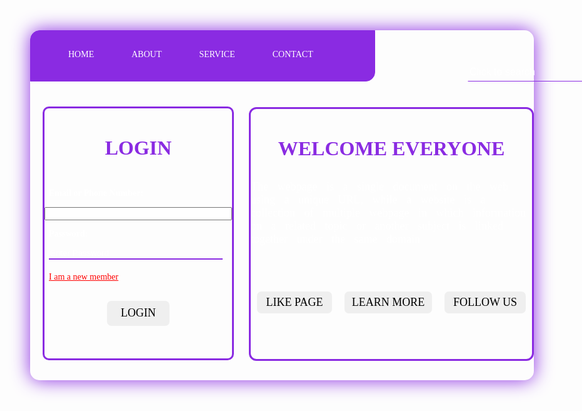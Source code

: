 <html lang="en">
<head>
    <meta charset="UTF-8">
    <meta http-equiv="X-UA-Compatible" content="IE=edge">
    <meta name="viewport" content="width=device-width, initial-scale=1.0">
<style>
    .bod{background-image: url("LOG.jpg");
    display: flex;
    background-position: center;
    background-size: cover;
    width:100%;
    height: 100vh;
    align-items: center;
    justify-content: center;
    font-family: cursive;
}
div.be{width: 980px;
    height: 560px;
    border-radius: 15px;
    box-shadow:0 0 30px blueviolet;
    background:radial-gradient(blueviolet);
    backdrop-filter: blur(3px);
}
div.st{display: flex;
    flex-direction: row;
    color: white;
    margin-left: 0px;
    width: 550px;
    height: 80px;
    border-radius: 15px 0 15px 0;
    background-color: blueviolet;
    border: 1px solid blueviolet;
}
.hom{
    margin-left: 60PX;
    margin-top: 30px;
    transition: ease-in-out 0.5s;
}
.hom:hover{
    color: rgba(0, 0, 0, 0.781);
}
.sea{border: none;
    background-color: transparent;
    position: relative;
    left: 700px;
    top: -30px;
    outline: none;
    height: 30px;
    width: 250px;
    border-bottom: 1px solid blueviolet;
    border-right: 1px solid transparent;
    border-left: 1px solid transparent;
    border-top: 1px solid transparent;
}
.sea:hover{border-bottom-color:white;
}
.sea::placeholder{
    color: white;
    font-size: larger;
}
.lo{display: flex;
    flex-direction: column;
    border: 3px solid blueviolet;
    width: 300px;
    margin-left: 20px;
    margin-top: 10px;
    height: 400px; 
    border-radius: 10px;
    transition: ease-in-out 0.3s;
}
.lo:hover{
    border-color: white;
}
.og{display: flex;
    color: blueviolet;
    justify-content: center;
    font-size: xx-large;
}

.ph{border: none;
    color: white;
    background-color: transparent;
    border-bottom: 2px solid blueviolet;
    margin-left: 7px;
    margin-right: 15px;
    outline: none;
}
.ph::placeholder{
    color: white;
    font: size 20px;;
}
.em{margin-left: 7px;
    color: white;
}
.ph:hover{
    border-color: white;
}
.ss{border: none;
    color: white;
    background-color: transparent;
    border-bottom: 2px solid blueviolet;
    margin-left: 7px;
    margin-right: 15px;
    outline: none;
}
.ss::placeholder{
    color: white;
    font: size 20px;;
}
.pa{margin-left: 7px;
    color: white;
}
.ss:hover{
    border-color: white;
}
.fo{color: red;
    margin-left: 7px;
    margin-top: 20px;
    width: 170px;
    transition: ease-in-out 0.3s;
}
.fo:hover{
    color: green;
}
.gi{width: 100px;
    display: flex;
    justify-content: center;
    align-items: center;
    margin-top: 30px;
    height: 40px;
    border: none;
    border-radius: 7px;
    margin-left: 100px;
    font-family: cursive;
    font-size: large;
}
.gi:hover{color: white;
    background-color: blueviolet;
}
.wel{width: 450px;
    height: 400px;
    border: 3px solid blueviolet;
    border-radius: 12px;
    margin-top: -405px;
    margin-left: 350px;
}
.wel:hover{
    border-color: white;
}
.el{display: flex;
    color: blueviolet;
    justify-content: center;
    font-size: xx-large;
}
.br{word-spacing: 10px;
    font-size: large;
    color: white;
}
.spa{display: flex;
justify-content: space-between;
margin-left: 10px;
margin-right: 10px;
}
.li{width: 120px;
    display: flex;
    justify-content: center;
    align-items: center;
    margin-top: 55px;
    height: 35px;
    border: none;
    border-radius: 7px;
    font-family: cursive;
    font-size: large;
}
.lt{width: 140px;
    display: flex;
    justify-content: center;
    align-items: center;
    margin-top: 55px;
    height: 35px;
    border: none;
    border-radius: 7px;
    font-family: cursive;
    font-size: large;
}
.ly{width: 130px;
    display: flex;
    justify-content: center;
    align-items: center;
    margin-top: 55px;
    height: 35px;
    border: none;
    border-radius: 7px;
    font-family: cursive;
    font-size: large;
}
.li:hover{color: white;
    background-color: blueviolet;
}
.lt:hover{color: white;
    background-color: blueviolet;
}
.ly:hover{color: white;
    background-color: blueviolet;
}



div.ba{width: 750px;
    height: 560px;
    display: flex;
    justify-content: center;
    flex-direction: column;
    border-radius: 15px;
    box-shadow:0 0 30px blueviolet;
    background:radial-gradient(blueviolet);
    backdrop-filter: blur(3px);
}
div.ov{display: flex;
    width: 200px;
    flex-direction: column;
    justify-content: center;
    margin-left: 130px;
    color: blueviolet;
    margin-top: -50px;
}
.las{display: flex;
    justify-content: stretch;
    margin-top: -18px;
    width: 500px;
    height: 25px;
    background-color: transparent;
    border-bottom: 1px solid blueviolet;
    border-top: none;
    color: #fff;
    border-left: none;
    border-right: none;
    outline: none;
}
.las:hover{border-bottom-color: #fff;
}
.las::placeholder{color: white;
    font-size: 15px;
}
    .tt{display: flex;
        justify-content: center;
        align-items: center;
        width: 700px;
        margin-left: 25px;
        margin-top: 30px;
        height: 40px;
        border: none;
        border-radius: 10px;
        font-size: x-large;
        font-weight: 500px;
        font-family: cursive;
    }
    .tt:hover{color: white;
        background-color: blueviolet;
    }
    .gh{display: flex;
        justify-content: center;
        position: relative;
        top: -30px;
        color: blueviolet;
        text-decoration: underline;
    }
    .gin{position: relative;
        top: -20px;
    }
</style>
    <title>ABIMBOLA LOGIN PAGE</title>
</head>
<body class="bod">  
    <div class="be">
        <div class="st">
        <p class="hom">HOME</p>
        <p class="hom">ABOUT</p>
        <p class="hom">SERVICE</p>
        <p class="hom">CONTACT</p>
        </div> 
        <a href="https://www.google.com.ng/webhp?tab=rw"><input class="sea" type="search" placeholder="Click to search"></a>
        <div class="lo">
            <h3 class="og">LOGIN</h3>
            <p class="em"><b>Email or Phone Number:</b></p>
            <input class="ph" type="text" placeholder="Enter Email or Phone Number">
            <p class="pa"><b>Password:</b></p>
            <input class="ss" type="password" placeholder="Enter Password">
            <a class="fo" href="SIGN UP.html">I am a new member</a>
            <button class="gi">LOGIN</button>
        </div>
        <div class="wel">
            <h3 class="el">WELCOME EVERYONE</h3>
            <p class="br">The webpage is a single document on the web using a unique URL,
                while a website is a collection of multiple webpage in which information on a related
                topic or another subject is linked together under the same domain</p>
                <div class="spa">
                    <button class="li">LIKE PAGE</button>
                    <button class="lt">LEARN MORE</button>
                    <button class="ly">FOLLOW US</button>
                </div>
        </div>
    </div>
</body>
</html>
